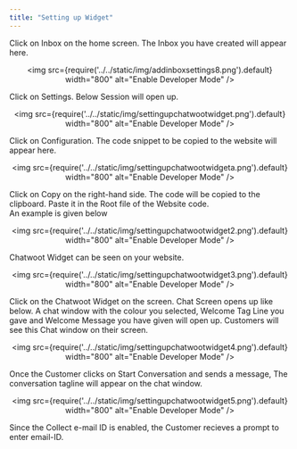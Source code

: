 ```yaml
---
title: "Setting up Widget"
---
```


Click on Inbox on the home screen. The Inbox you have created will appear here.

<div align="center">

<img src={require('../../static/img/addinboxsettings8.png').default} width="800" alt="Enable Developer Mode" />

</div>  

Click on Settings. Below Session will open up.

<div align="center">

<img src={require('../../static/img/settingupchatwootwidget.png').default} width="800" alt="Enable Developer Mode" />
 
</div> 
Click on Configuration. The code snippet to be copied to the website will appear here.

<div align="center">

<img src={require('../../static/img/settingupchatwootwidgeta.png').default} width="800" alt="Enable Developer Mode" />
 
</div> 

 
Click on Copy on the right-hand side. The code will be copied to the clipboard. Paste it in the Root file of the Website code.  
An example is given below

<div align="center">

<img src={require('../../static/img/settingupchatwootwidget2.png').default} width="800" alt="Enable Developer Mode" />

</div>  

Chatwoot Widget can be seen on your website.
 
<div align="center">
 
<img src={require('../../static/img/settingupchatwootwidget3.png').default} width="800" alt="Enable Developer Mode" />
 
</div> 
 
 Click on the Chatwoot Widget on the screen. Chat Screen opens up like below. A chat window with the colour you selected,
Welcome Tag Line you gave and Welcome Message you have given will open up. Customers will see this Chat window on their screen.
 <div align="center">
 
<img src={require('../../static/img/settingupchatwootwidget4.png').default} width="800" alt="Enable Developer Mode" />
 
</div>  

Once the Customer clicks on Start Conversation and sends a message, The conversation tagline will appear on the chat window.

 <div align="center">
 
<img src={require('../../static/img/settingupchatwootwidget5.png').default} width="800" alt="Enable Developer Mode" />
 
</div>  

Since the Collect e-mail ID is enabled, the Customer recieves a prompt to enter email-ID.


